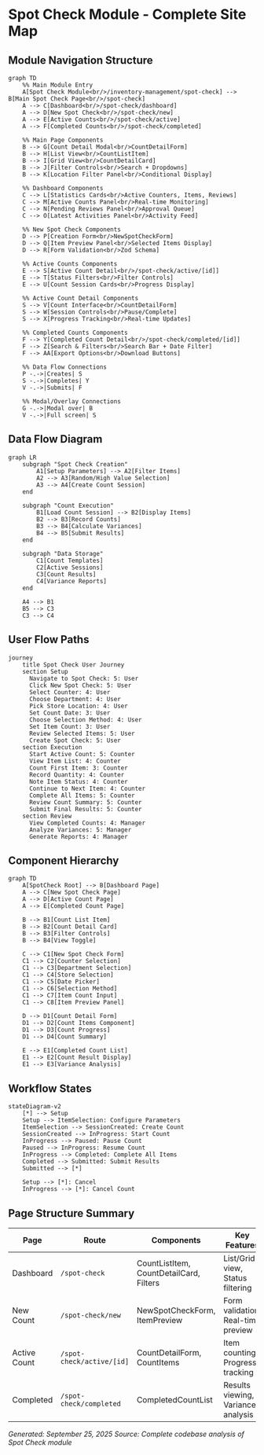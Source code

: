 # Spot Check Module - Complete Site Map

## Module Navigation Structure

```mermaid
graph TD
    %% Main Module Entry
    A[Spot Check Module<br/>/inventory-management/spot-check] --> B[Main Spot Check Page<br/>/spot-check]
    A --> C[Dashboard<br/>/spot-check/dashboard]
    A --> D[New Spot Check<br/>/spot-check/new]
    A --> E[Active Counts<br/>/spot-check/active]
    A --> F[Completed Counts<br/>/spot-check/completed]

    %% Main Page Components
    B --> G[Count Detail Modal<br/>CountDetailForm]
    B --> H[List View<br/>CountListItem]
    B --> I[Grid View<br/>CountDetailCard]
    B --> J[Filter Controls<br/>Search + Dropdowns]
    B --> K[Location Filter Panel<br/>Conditional Display]

    %% Dashboard Components
    C --> L[Statistics Cards<br/>Active Counters, Items, Reviews]
    C --> M[Active Counts Panel<br/>Real-time Monitoring]
    C --> N[Pending Reviews Panel<br/>Approval Queue]
    C --> O[Latest Activities Panel<br/>Activity Feed]

    %% New Spot Check Components
    D --> P[Creation Form<br/>NewSpotCheckForm]
    D --> Q[Item Preview Panel<br/>Selected Items Display]
    D --> R[Form Validation<br/>Zod Schema]

    %% Active Counts Components
    E --> S[Active Count Detail<br/>/spot-check/active/[id]]
    E --> T[Status Filters<br/>Filter Controls]
    E --> U[Count Session Cards<br/>Progress Display]

    %% Active Count Detail Components
    S --> V[Count Interface<br/>CountDetailForm]
    S --> W[Session Controls<br/>Pause/Complete]
    S --> X[Progress Tracking<br/>Real-time Updates]

    %% Completed Counts Components
    F --> Y[Completed Count Detail<br/>/spot-check/completed/[id]]
    F --> Z[Search & Filters<br/>Search Bar + Date Filter]
    F --> AA[Export Options<br/>Download Buttons]

    %% Data Flow Connections
    P -.->|Creates| S
    S -.->|Completes| Y
    V -.->|Submits| F

    %% Modal/Overlay Connections
    G -.->|Modal over| B
    V -.->|Full screen| S
```

## Data Flow Diagram

```mermaid
graph LR
    subgraph "Spot Check Creation"
        A1[Setup Parameters] --> A2[Filter Items]
        A2 --> A3[Random/High Value Selection]
        A3 --> A4[Create Count Session]
    end

    subgraph "Count Execution"
        B1[Load Count Session] --> B2[Display Items]
        B2 --> B3[Record Counts]
        B3 --> B4[Calculate Variances]
        B4 --> B5[Submit Results]
    end

    subgraph "Data Storage"
        C1[Count Templates]
        C2[Active Sessions]
        C3[Count Results]
        C4[Variance Reports]
    end

    A4 --> B1
    B5 --> C3
    C3 --> C4
```

## User Flow Paths

```mermaid
journey
    title Spot Check User Journey
    section Setup
      Navigate to Spot Check: 5: User
      Click New Spot Check: 5: User
      Select Counter: 4: User
      Choose Department: 4: User
      Pick Store Location: 4: User
      Set Count Date: 3: User
      Choose Selection Method: 4: User
      Set Item Count: 3: User
      Review Selected Items: 5: User
      Create Spot Check: 5: User
    section Execution
      Start Active Count: 5: Counter
      View Item List: 4: Counter
      Count First Item: 3: Counter
      Record Quantity: 4: Counter
      Note Item Status: 4: Counter
      Continue to Next Item: 4: Counter
      Complete All Items: 5: Counter
      Review Count Summary: 5: Counter
      Submit Final Results: 5: Counter
    section Review
      View Completed Counts: 4: Manager
      Analyze Variances: 5: Manager
      Generate Reports: 4: Manager
```

## Component Hierarchy

```mermaid
graph TD
    A[SpotCheck Root] --> B[Dashboard Page]
    A --> C[New Spot Check Page]
    A --> D[Active Count Page]
    A --> E[Completed Count Page]

    B --> B1[Count List Item]
    B --> B2[Count Detail Card]
    B --> B3[Filter Controls]
    B --> B4[View Toggle]

    C --> C1[New Spot Check Form]
    C1 --> C2[Counter Selection]
    C1 --> C3[Department Selection]
    C1 --> C4[Store Selection]
    C1 --> C5[Date Picker]
    C1 --> C6[Selection Method]
    C1 --> C7[Item Count Input]
    C1 --> C8[Item Preview Panel]

    D --> D1[Count Detail Form]
    D1 --> D2[Count Items Component]
    D1 --> D3[Count Progress]
    D1 --> D4[Count Summary]

    E --> E1[Completed Count List]
    E1 --> E2[Count Result Display]
    E1 --> E3[Variance Analysis]
```

## Workflow States

```mermaid
stateDiagram-v2
    [*] --> Setup
    Setup --> ItemSelection: Configure Parameters
    ItemSelection --> SessionCreated: Create Count
    SessionCreated --> InProgress: Start Count
    InProgress --> Paused: Pause Count
    Paused --> InProgress: Resume Count
    InProgress --> Completed: Complete All Items
    Completed --> Submitted: Submit Results
    Submitted --> [*]

    Setup --> [*]: Cancel
    InProgress --> [*]: Cancel Count
```

## Page Structure Summary

| Page | Route | Components | Key Features |
|------|-------|------------|--------------|
| Dashboard | `/spot-check` | CountListItem, CountDetailCard, Filters | List/Grid view, Status filtering |
| New Count | `/spot-check/new` | NewSpotCheckForm, ItemPreview | Form validation, Real-time preview |
| Active Count | `/spot-check/active/[id]` | CountDetailForm, CountItems | Item counting, Progress tracking |
| Completed | `/spot-check/completed` | CompletedCountList | Results viewing, Variance analysis |

*Generated: September 25, 2025*
*Source: Complete codebase analysis of Spot Check module*